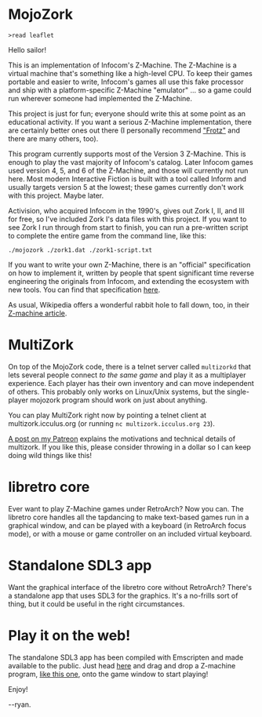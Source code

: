
# MojoZork

```
>read leaflet
```

Hello sailor!

This is an implementation of Infocom's Z-Machine. The Z-Machine is a virtual
machine that's something like a high-level CPU. To keep their games portable
and easier to write, Infocom's games all use this fake processor and ship
with a platform-specific Z-Machine "emulator" ... so a game could run wherever
someone had implemented the Z-Machine.

This project is just for fun; everyone should write this at some point as an
educational activity. If you want a serious Z-Machine implementation, there
are certainly better ones out there (I personally recommend
["Frotz"](http://frotz.sourceforge.net/) and there are many others, too).

This program currently supports most of the Version 3 Z-Machine. This is
enough to play the vast majority of Infocom's catalog. Later Infocom games
used version 4, 5, and 6 of the Z-Machine, and those will currently not run
here. Most modern Interactive Fiction is built with a tool called Inform and
usually targets version 5 at the lowest; these games currently don't work
with this project. Maybe later.

Activision, who acquired Infocom in the 1990's, gives out Zork I, II, and III
for free, so I've included Zork I's data files with this project. If you want
to see Zork I run through from start to finish, you can run a pre-written
script to complete the entire game from the command line, like this:

```
./mojozork ./zork1.dat ./zork1-script.txt
```

If you want to write your own Z-Machine, there is an "official" specification
on how to implement it, written by people that spent significant time
reverse engineering the originals from Infocom, and extending the ecosystem
with new tools. You can find that specification
[here](http://inform-fiction.org/zmachine/standards/).

As usual, Wikipedia offers a wonderful rabbit hole to fall down, too, in
their [Z-machine article](https://en.wikipedia.org/wiki/Z-machine).

# MultiZork

On top of the MojoZork code, there is a telnet server called `multizorkd` that
lets several people connect _to the same game_ and play it as a multiplayer
experience. Each player has their own inventory and can move independent of
others. This probably only works on Linux/Unix systems, but the single-player
mojozork program should work on just about anything.

You can play MultiZork right now by pointing a telnet client at
multizork.icculus.org (or running `nc multizork.icculus.org 23`).

[A post on my Patreon](https://www.patreon.com/posts/54997062) explains the
motivations and technical details of multizork. If you like this, please
consider throwing in a dollar so I can keep doing wild things like this!

# libretro core

Ever want to play Z-Machine games under RetroArch? Now you can. The libretro
core handles all the tapdancing to make text-based games run in a graphical
window, and can be played with a keyboard (in RetroArch focus mode), or with
a mouse or game controller on an included virtual keyboard.

# Standalone SDL3 app

Want the graphical interface of the libretro core without RetroArch? There's a
standalone app that uses SDL3 for the graphics. It's a no-frills sort of
thing, but it could be useful in the right circumstances.

# Play it on the web!

The standalone SDL3 app has been compiled with Emscripten and made available
to the public. Just head [here](https://icculus.org/mojozork/in-browser/) and
drag and drop a Z-machine program,
[like this one](https://github.com/icculus/mojozork/raw/refs/heads/main/zork1.dat),
onto the game window to start playing!


Enjoy!

--ryan.

